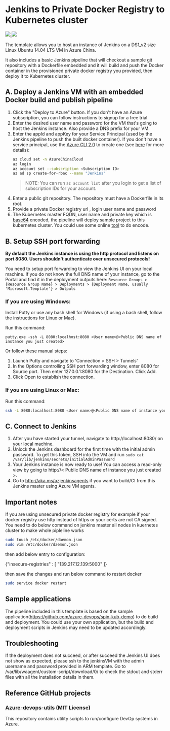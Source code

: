 # Jenkins to Private Docker Registry to Kubernetes cluster

<a href="https://portal.azure.cn/#create/Microsoft.Template/uri/https%3A%2F%2Fraw.githubusercontent.com%2FAzure%2Fdevops-sample-solution-for-azure-china%2Fmaster-dev%2Fcicd%2Farmtemplate%2Fjenkins_private_registry_k8s%2Fazuredeploy.json" target="_blank">
    <img src="http://azuredeploy.net/deploybutton.png"/>
</a>
<a href="http://armviz.io/#/?load=https%3A%2F%2Fraw.githubusercontent.com%2FAzure%2Fdevops-sample-solution-for-azure-china%2Fmaster-dev%2Fcicd%2Farmtemplate%2Fjenkins_private_registry_k8s%2Fazuredeploy.json" target="_blank">
    <img src="http://armviz.io/visualizebutton.png"/>
</a>

The template allows you to host an instance of Jenkins on a DS1_v2 size Linux Ubuntu 14.04 LTS VM in Azure China. 

It also includes a basic Jenkins pipeline that will checkout a sample git repository with a Dockerfile embedded and it will build and push the Docker container in the provisioned private docker registry you provided, then deploy it to Kubernetes cluster.

## A. Deploy a Jenkins VM with an embedded Docker build and publish pipeline
1. Click the "Deploy to Azure" button. If you don't have an Azure subscription, you can follow instructions to signup for a free trial.
1. Enter the desired user name and password for the VM that's going to host the Jenkins instance. Also provide a DNS prefix for your VM.
1. Enter the appId and appKey for your Service Principal (used by the Jenkins pipeline to push the built docker container). If you don't have a service principal, use the [Azure CLI 2.0](https://docs.microsoft.com/cli/azure/install-azure-cli) to create one (see [here](https://docs.microsoft.com/cli/azure/create-an-azure-service-principal-azure-cli?toc=%2fazure%2fazure-resource-manager%2ftoc.json) for more details):
    ```bash
    az cloud set -n AzureChinaCloud
    az login 
    az account set --subscription <Subscription ID>
    az ad sp create-for-rbac --name "Jenkins"
    ```
    > NOTE: You can run `az account list` after you login to get a list of subscription IDs for your account.
1. Enter a public git repository. The repository must have a Dockerfile in its root.
1. Provide a private Docker registry url , login user name and password
1. The Kubernetes master FQDN, user name and private key which is [base64](https://en.wikipedia.org/wiki/Base64) encoded, the pipeline will deploy sample project to this kubernetes cluster. You could use some online [tool](https://www.bing.com/search?q=base64+encode&qs=AS&pq=base64+&sk=AS1&sc=8-7&cvid=FFECC475833E43958634B83EA90B2364&FORM=QBLH&sp=2) to do encode.

## B. Setup SSH port forwarding
**By default the Jenkins instance is using the http protocol and listens on port 8080. Users shouldn't authenticate over unsecured protocols!**

You need to setup port forwarding to view the Jenkins UI on your local machine. If you do not know the full DNS name of your instance, go to the Portal and find it in the deployment outputs here: `Resource Groups > {Resource Group Name} > Deployments > {Deployment Name, usually 'Microsoft.Template'} > Outputs`

### If you are using Windows:
Install Putty or use any bash shell for Windows (if using a bash shell, follow the instructions for Linux or Mac).

Run this command:
```
putty.exe -ssh -L 8080:localhost:8080 <User name>@<Public DNS name of instance you just created>
```

Or follow these manual steps:
1. Launch Putty and navigate to 'Connection > SSH > Tunnels'
1. In the Options controlling SSH port forwarding window, enter 8080 for Source port. Then enter 127.0.0.1:8080 for the Destination. Click Add.
1. Click Open to establish the connection.

### If you are using Linux or Mac:
Run this command:
```bash
ssh -L 8080:localhost:8080 <User name>@<Public DNS name of instance you just created>
```

## C. Connect to Jenkins

1. After you have started your tunnel, navigate to http://localhost:8080/ on your local machine.
1. Unlock the Jenkins dashboard for the first time with the initial admin password. To get this token, SSH into the VM and run `sudo cat /var/lib/jenkins/secrets/initialAdminPassword`
1. Your Jenkins instance is now ready to use! You can access a read-only view by going to http://< Public DNS name of instance you just created >.
1. Go to http://aka.ms/azjenkinsagents if you want to build/CI from this Jenkins master using Azure VM agents.

## Important notes
If you are using unsecured private docker registry for example if your docker registry use http instead of https or your certs are not CA signed. You need to do below command on jenkins master all nodes in kuernetes cluster to make whole pipleline works
```bash
sudo touch /etc/docker/daemon.json
sudo vim /etc/docker/daemon.json
```
then add below entry to configuration:

{"insecure-registries" : [ "139.217.12.139:5000" ]}

then save the changes and run below command to restart docker
```bash
sudo service docker restart
```

## Sample applications
The pipeline included in this template is based on the sample application(https://github.com/azure-devops/spin-kub-demo) to do build and deployment. You could use your own application, but the build and deployment scripts in Jenkins may need to be updated accordingly.

## Troubleshooting

If the deployment does not succeed, or after succeed the Jenkins UI does not show as expected, please ssh to the jenkinsVM with the admin username and password provided in ARM template. Go to /var/lib/waagent/custom-script/download/0/ to check the stdout and stderr files with all the installation details in them.

## Reference GitHub projects

### [Azure-devops-utils](https://github.com/Azure/azure-devops-utils) (MIT License)

This repository contains utility scripts to run/configure DevOp systems in Azure.